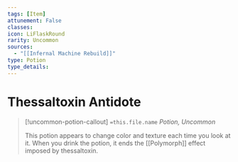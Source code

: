 ```yaml
---
tags: [Item]
attunement: False
classes: 
icon: LiFlaskRound
rarity: Uncommon
sources:
  - "[[Infernal Machine Rebuild]]"
type: Potion
type_details: 
---
```

# Thessaltoxin Antidote
>[!uncommon-potion-callout] `=this.file.name`
>*Potion, Uncommon*
>
>This potion appears to change color and texture each time you look at it. When you drink the potion, it ends the [[Polymorph]] effect imposed by thessaltoxin.
>
>
